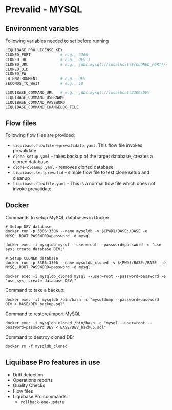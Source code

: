 # Prevalid - MYSQL

## Environment variables
Following variables needed to set before running
``` bash
LIQUIBASE_PRO_LICENSE_KEY
CLONED_PORT             # e.g., 3366
CLONED_DB               # e.g., DEV_1
CLONED_URL              # e.g., jdbc:mysql://localhost:${CLONED_PORT}/${CLONED_DB}
CLONED_UID
CLONED_PW
LB_ENVIRONMENT          # e.g., DEV
SECONDS_TO_WAIT         # e.g., 10

LIQUIBASE_COMMAND_URL   # e.g., jdbc:mysql://localhost:3306/DEV
LIQUIBASE_COMMAND_USERNAME
LIQUIBASE_COMMAND_PASSWORD
LIQUIBASE_COMMAND_CHANGELOG_FILE
```

## Flow files
Following flow files are provided:
* `liquibase.flowfile-wprevalidate.yaml`: This flow file invokes prevalidate
* `clone-setup.yaml` - takes backup of the target database, creates a cloned database
* `clone-cleanup.yaml` - removes cloned database
* `liquibase.testprevalid` - simple flow file to test clone setup and cleanup
* `liquibase.flowfile.yaml` - This is a normal flow file which does not invoke prevalidate


## Docker
Commands to setup MySQL databases in Docker
```
# Setup DEV database
docker run -p 3306:3306 --name mysqldb -v ${PWD}/BASE:/BASE -e MYSQL_ROOT_PASSWORD=password -d mysql

docker exec -i mysqldb mysql --user=root --password=password -e "use sys; create database DEV;"

# Setup CLONED database
docker run -p 3366:3306 --name mysqldb_cloned -v ${PWD}/BASE:/BASE  -e MYSQL_ROOT_PASSWORD=password -d mysql

docker exec -i mysqldb_cloned mysql --user=root --password=password -e "use sys; create database DEV;"
```

Command to take a backup: 
```
docker exec -it mysqldb /bin/bash -c "mysqldump --password=password DEV > BASE/DEV_backup.sql"
```

Command to restore/import MySQL:
```
docker exec -i mysqldb_cloned /bin/bash -c "mysql --user=root --password=password DEV < BASE/DEV_backup.sql"
```

Command to destroy cloned DB:
```
docker rm -f mysqldb_cloned
```

## Liquibase Pro features in use

* Drift detection
* Operations reports
* Quality Checks
* Flow files
* Liquibase Pro commands: 
    * `rollback-one-update`
